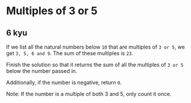# Multiples of 3 or 5
## 6 kyu

If we list all the natural numbers below `10` that are multiples of `3 or 5`, we get `3, 5, 6 and 9`. The sum of these multiples is `23`.

Finish the solution so that it returns the sum of all the multiples of `3 or 5` below the number passed in.

Additionally, if the number is negative, return `0`.

Note: If the number is a multiple of both 3 and 5, only count it once.
